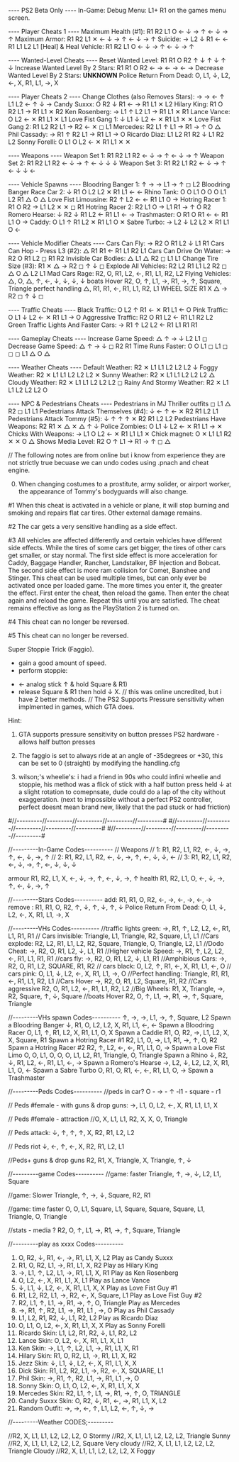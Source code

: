 ﻿---- PS2 Beta Only ----
In-Game: Debug Menu: 					L1+ R1 on the games menu screen.

---- Player Cheats 1 ----
Maximum Health (#1):                  	R1 R2 L1 O ← ↓ → ↑ ← ↓ → ↑
Maximum Armor:                        	R1 R2 L1 ✕ ← ↓ → ↑ ← ↓ → ↑
Suicide:                              	→ L2 ↓ R1 ← ← R1 L1 L2 L1
[Heal] & Heal Vehicle:					R1 R2 L1 O ← ↓ → ↑ ← ↓ → ↑

----  Wanted-Level Cheats ---- 
Reset Wanted Level:                   	R1 R1 O R2 ↑ ↓ ↑ ↓ ↑ ↓
Increase Wanted Level By 2 Stars:     	R1 R1 O R2 ← → ← → ← →
Decrease Wanted Level By 2 Stars:     	**UNKNOWN**
Police Return From Dead:				O, L1, ↓, L2, ←, X, R1, L1, →, X

---- Player Cheats 2 ----
Change Clothes (also Removes Stars):	→ → ← ↑ L1 L2 ← ↑ ↓ →
Candy Suxxx:                          	O R2 ↓ R1 ← → R1 L1 ✕ L2
Hilary King:                          	R1 O R2 L1 → R1 L1 ✕ R2
Ken Rosenberg:                        	→ L1 ↑ L2 L1 → R1 L1 ✕ R1
Lance Vance:                          	O L2 ← ✕ R1 L1 ✕ L1
Love Fist Gang 1:                     	↓ L1 ↓ L2 ← ✕ R1 L1 ✕ ✕
Love Fist Gang 2:                     	R1 L2 R2 L1 → R2 ← ✕ ◻ L1
Mercedes:                             	R2 L1 ↑ L1 → R1 → ↑ O △
Phil Cassady:                         	→ R1 ↑ R2 L1 → R1 L1 → O
Ricardo Diaz:                         	L1 L2 R1 R2 ↓ L1 R2 L2
Sonny Forelli:                        	O L1 O L2 ← ✕ R1 L1 ✕ ✕
 
---- Weapons ----
Weapon Set 1:                         	R1 R2 L1 R2 ← ↓ → ↑ ← ↓ → ↑
Weapon Set 2:                         	R1 R2 L1 R2 ← ↓ → ↑ ← ↓ ↓ ↓
Weapon Set 3:                         	R1 R2 L1 R2 ← ↓ → ↑ ← ↓ ↓ ←
 
---- Vehicle Spawns ----
Bloodring Banger 1:                   	↑ → → L1 → ↑ ◻ L2
Bloodring Banger Race Car 2:           	↓ R1 O L2 L2 ✕ R1 L1 ← ←
Rhino Tank:                           	O O L1 O O O L1 L2 R1 △ O △
Love Fist Limousine:                  	R2 ↑ L2 ← ← R1 L1 O →
Hotring Racer 1:                      	R1 O R2 → L1 L2 ✕ ✕ ◻ R1
Hotring Racer 2:                      	R2 L1 O → L1 R1 → ↑ O R2
Romero Hearse:                        	↓ R2 ↓ R1 L2 ← R1 L1 ← →
Trashmaster:                          	O R1 O R1 ← ← R1 L1 O →
Caddy:                                	O L1 ↑ R1 L2 ✕ R1 L1 O ✕
Sabre Turbo:                          	→ L2 ↓ L2 L2 ✕ R1 L1 O ←
 
---- Vehicle Modifier Cheats  ----
Cars Can Fly:                         	→ R2 O R1 L2 ↓ L1 R1
Cars Can Hop - Press L3 (#2):         	△ R1 R1 ← R1 L1 R2 L1
Cars Can Drive On Water:              	→ R2 O R1 L2 ◻ R1 R2
Invisible Car Bodies:                 	△ L1 △ R2 ◻ L1 L1
Change Tire Size (#3):                	R1 ✕ △ → R2 ◻ ↑ ↓ ◻
Explode All Vehicles:                 	R2 L2 R1 L1 L2 R2 ◻ △ O △ L2 L1
Mad Cars Rage: 			      			R2, O, R1, L2, ←, R1, L1, R2, L2
Flying Vehicles: 		      			△, O, △, ↑, ←, ↓, ↓, ↓, ↓
boats Hover								R2, O, ↑, L1, →, R1, →, ↑, Square, Triangle
perfect handling						△, R1, R1, ←,  R1, L1, R2,  L1
WHEEL SIZE								R1 X △ → R2  ◻  ↑ ↓  ◻ 

---- Traffic Cheats ----
Black Traffic:                        	O L2 ↑ R1 ← ✕ R1 L1 ← O
Pink Traffic:                         	O L1 ↓ L2 ← ✕ R1 L1 → O
Aggressive Traffic:                   	R2 O R1 L2 ← R1 L1 R2 L2
Green Traffic Lights And Faster Cars: 	→ R1 ↑ L2 L2 ← R1 L1 R1 R1

----  Gameplay Cheats ---- 
Increase Game Speed:                  	△ ↑ → ↓ L2 L1 ◻
Decrease Game Speed:                  	△ ↑ → ↓ ◻ R2 R1
Time Runs Faster:                     	O O L1 ◻ L1 ◻ ◻ ◻ L1 △ O △
 
----  Weather Cheats ---- 
Default Weather:                      	R2 ✕ L1 L1 L2 L2 L2 ↓
Foggy Weather:                        	R2 ✕ L1 L1 L2 L2 L2 ✕
Sunny Weather:                        	R2 ✕ L1 L1 L2 L2 L2 △
Cloudy Weather:                       	R2 ✕ L1 L1 L2 L2 L2 ◻
Rainy And Stormy Weather:             	R2 ✕ L1 L1 L2 L2 L2 O
 
----  NPC & Pedestrians Cheats ---- 
Pedestrians in  MJ Thriller outfits		◻ L1 △ R2 ◻ L1 L1
Pedestrians Attack Themselves (#4):   	↓ ← ↑ ← ✕ R2 R1 L2 L1
Pedestrians Attack Tommy (#5):        	↓ ↑ ↑ ↑ ✕ R2 R1 L2 L2
Pedestrians Have Weapons:             	R2 R1 ✕ △ ✕ △ ↑ ↓
Police Zombies:                    		O L1 ↓ L2 ← ✕ R1 L1 → ✕
Chicks With Weapons:                  	→ L1 O L2 ← ✕ R1 L1 L1 ✕
Chick magnet:                       	O ✕ L1 L1 R2 ✕ ✕ O △
Shows Media Level:                    	R2 O ↑ L1 → R1 → ↑ ◻ △


 
// The following notes are from online but i know from experience they are not strictly true becuase we can undo codes using .pnach and cheat engine.

0. When changing costumes to a prostitute, army solider, or airport 
worker, the appearance of Tommy's bodyguards will also change.


#1 When this cheat is activated in a vehicle or plane, it will stop burning and smoking and repairs flat car tires. Other external damage remains.
 
#2 The car gets a very sensitive handling as a side effect.
 
#3 All vehicles are affected differently and certain vehicles have different side effects.
   While the tires of some cars get bigger, the tires of other cars get smaller, or stay normal.
   The first side effect is more acceleration for Caddy, Baggage Handler, Rancher, Landstalker, BF Injection and Bobcat.
   The second side effect is more ram collision for Comet, Banshee and Stinger.
   This cheat can be used multiple times, but can only ever be activated once per loaded game. The more times you enter it, the greater the effect.
   First enter the cheat, then reload the game. Then enter the cheat again and reload the game. Repeat this until you are satisfied.
   The cheat remains effective as long as the PlayStation 2 is turned on.
 
#4 This cheat can no longer be reversed.
 
#5 This cheat can no longer be reversed.

Super Stoppie Trick (Faggio). 

* gain a good amount of speed. 
* perform stoppie:
 - ← analog stick ↑ & hold Square & R1)
 - release Square & R1 then hold ↓ X.
 // this was online uncredited, but i have 2 better methods.
 // The PS2 Supports Pressure sensitivity when implmented in games, which GTA does.
 
 Hint:
 1. GTA supports pressure sensitivity on button presses PS2 hardware - allows half button presses
 2. The faggio is set to always ride at an angle of -35degrees or +30, this can be set to 0 (straight) by modifying the handling.cfg
 
 3. wilson;'s wheelie's:
 i had a friend in 90s who could infini wheelie and stoppie, his method was a flick of stick with a half button press held ↓ at a slight rotation to comepnsate, dude could do a lap of the city without exaggeration. (next to impossible without a perfect PS2 controller, perfect doesnt mean brand new, likely that the pad stuck or had friction)




#//---------//---------//---------//---------//---------#
#//---------//---------//---------//---------//---------#
#//---------//---------//---------//---------//---------#



//---------In-Game Codes----------
// Weapons
// 1: R1, R2, L1, R2, ←, ↓, →, ↑, ←, ↓, →, ↑
// 2: R1, R2, L1, R2, ←, ↓, →, ↑, ←, ↓, ↓, ←
// 3: R1, R2, L1, R2, ←, ↓, →, ↑, ←, ↓, ↓, ↓

armour					R1, R2, L1, X, ←, ↓, →, ↑, ←, ↓, →, ↑
health					R1, R2, L1, O, ←, ↓, →, ↑, ←, ↓, →, ↑


//---------Stars Codes----------
add: 						R1, R1, O, R2, ←, →, ←, →, ←, →
remove :					R1, R1, O, R2, ↑, ↓, ↑, ↓, ↑, ↓
Police Return From Dead:	O, L1, ↓, L2, ←, X, R1, L1, →, X

//---------VHs Codes----------
//traffic lights green:		→, R1, ↑, L2, L2, ←, R1, L1, R1, R1
// Cars invisible:			Triangle, L1, Triangle, R2, Square, L1, L1
//Cars explode:				R2, L2, R1, L1, L2, R2, Square, Triangle, O, Triangle, L2, L1
//Dodo Cheat:				→, R2, O, R1, L2, ↓, L1, R1
//Higher vehicle Speed:		→, R1, ↑, L2, L2, ←, R1, L1, R1, R1
//cars fly:					→, R2, O, R1, L2, ↓, L1, R1
//Amphibious Cars: 			→, R2, O, R1, L2, SQUARE, R1, R2
// cars black:				O, L2, ↑, R1, ←, X, R1, L1, ←, O
// cars pink:				O, L1, ↓, L2, ←, X, R1, L1, →, O
//Perfect handling:			Triangle, R1, R1, ←, R1, L1, R2, L1
//Cars Hover				→, R2, O, R1, L2, Square, R1, R2
//Cars aggressive			R2, O, R1, L2, ←, R1, L1, R2, L2
//Big Wheels: 				R1, X, Triangle, →, R2, Square, ↑, ↓, Square
//boats Hover				R2, O, ↑, L1, →, R1, →, ↑, Square, Triangle

//---------VHs spawn Codes----------
↑, →, →, L1, →, ↑, Square, L2 				Spawn a Bloodring Banger
↓, R1, O, L2, L2, X, R1, L1, ←, ← 			Spawn a Bloodring Racer
O, L1, ↑, R1, L2, X, R1, L1, O, X 				Spawn a Caddie
R1, O, R2, →, L1, L2, X, X, Square, R1 			Spawn a Hotring Racer #1
R2, L1, O, →, L1, R1, →, ↑, O, R2 		Spawn a Hotring Racer #2
R2, ↑, L2, ←, ←, R1, L1, O, → 				Spawn a Love Fist Limo
O, O, L1, O, O, O, L1, L2, R1, Triangle, O, Triangle 	Spawn a Rhino
↓, R2, ↓, R1, L2, ←, R1, L1, ←, → 			Spawn a Romero's Hearse
→, L2, ↓, L2, L2, X, R1, L1, O, ← 			Spawn a Sabre Turbo
O, R1, O, R1, ←, ←, R1, L1, O, → 	Spawn a Trashmaster

//---------Peds Codes----------
//peds in car?				O - → - ↑ -l1 - square - r1

// Peds #female - with guns & drop guns:
→, L1, O, L2, ←, X, R1, L1, L1, X

// Peds #female - attraction
//O, X, L1, L1, R2, X, X, O, Triangle

// Peds attack:				↓, ↑, ↑, ↑, X, R2, R1, L2, L2

// Peds riot 				↓, ←, ↑, ←, X, R2, R1, L2, L1

//Peds+ guns & drop guns	R2, R1, X, Triangle, X, Triangle, ↑, ↓

//---------game Codes----------
//game: faster				Triangle, ↑, →, ↓, L2, L1, Square

//game: Slower				Triangle, ↑, →, ↓, Square, R2, R1

//game: time faster		O, O, L1, Square, L1, Square, Square, Square, L1, Triangle, O, Triangle

//stats - media ?
R2, O, ↑, L1, →, R1, →, ↑, Square, Triangle

//---------play as xxxx Codes----------

1. O, R2, ↓, R1, ←, →, R1, L1, X, L2 	Play as Candy Suxxx
2. R1, O, R2, L1, →, R1, L1, X, R2 	Play as Hilary King
13. →, L1, ↑, L2, L1, →, R1, L1, X, R1 	Play as Ken Rosenberg
4. O, L2, ←, X, R1, L1, X, L1 	Play as Lance Vance
5. ↓, L1, ↓, L2, ←, X, R1, L1, X, X 	Play as Love Fist Guy #1
6. R1, L2, R2, L1, →, R2, ←, X, Square, L1 	Play as Love Fist Guy #2
7. R2, L1, ↑, L1, →, R1, →, ↑, O, Triangle 	Play as Mercedes
8. →, R1, ↑, R2, L1, →, R1, L1 , →, O 	Play as Phil Cassady
9. L1, L2, R1, R2, ↓, L1, R2, L2 	Play as Ricardo Diaz
10. O, L1, O, L2, ←, X, R1, L1, X, X 	Play as Sonny Forelli
13. Ricardo Skin: L1, L2, R1, R2, ↓, L1, R2, L2
14. Lance Skin: O, L2, ←, X, R1, L1, X, L1
15. Ken Skin: →, L1, ↑, L2, L1, →, R1, L1, X, R1
16. Hilary Skin: R1, O, R2, L1, →, R1, L1, X, R2
17. Jezz Skin: ↓, L1, ↓, L2, ←, X, R1, L1, X, X
18. Dick Skin: R1, L2, R2, L1, →, R2, ←, X, SQUARE, L1
19. Phil Skin: →, R1, ↑, R2, L1, →, R1, L1 ,→, O
20. Sonny Skin: O, L1, O, L2, ←, X, R1, L1, X, X
21. Mercedes Skin: R2, L1, ↑, L1, →, R1, →, ↑, O, TRIANGLE
22. Candy Suxxx Skin: O, R2, ↓, R1, ←, →, R1, L1, X, L2
23. Random Outfit: →, →, ←, ↑, L1, L2, ←, ↑, ↓, →

//---------Weather CODES;---------

//R2, X, L1, L1, L2, L2, L2, O 	Stormy 
//R2, X, L1, L1, L2, L2, L2, Triangle 	Sunny 
//R2, X, L1, L1, L2, L2, L2, Square 	Very cloudy
//R2, X, L1, L1, L2, L2, L2, Triangle	Cloudy 
//R2, X, L1, L1, L2, L2, L2, X			Foggy 